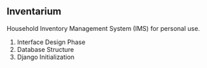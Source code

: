 ## Inventarium
Household Inventory Management System (IMS) for personal use.

1. Interface Design Phase
2. Database Structure
3. Django Initialization
